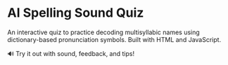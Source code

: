 # AI Spelling Sound Quiz

An interactive quiz to practice decoding multisyllabic names using dictionary-based pronunciation symbols. Built with HTML and JavaScript.

🔊 Try it out with sound, feedback, and tips!
